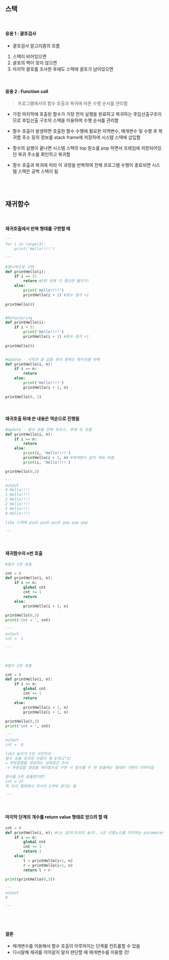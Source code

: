 ## 스택

<br>

#### 응용 1 : 괄호검사

- 괄호검사 알고리즘의 흐름

1. 스택이 비어있으면
2. 괄호의 짝이 맞지 않으면
3. 마지막 괄호를 조사한 후에도 스택에 괄호가 남아있으면

<br>

#### 응용 2 : Function call

> 프로그램에서의 함수 호출과 복귀에 따른 수행 순서를 관리함

- 가장 마지막에 호출된 함수가 가장 먼저 실행을 완료하고 복귀하는 후입선출구조이므로
  후입선출 구조의 스택을 이용하여 수행 순서를 관리함

- 함수 호출이 발생하면 호출한 함수 수행에 필요한 지역변수, 매개변수 및 수행 후 복귀할 주소 등의 정보를
  stack frame에 저장하여 시스템 스택에 삽입함

- 함수의 실행이 끝나면 시스템 스택의 top 원소를 pop 하면서
  프레임에 저장되어있던 복귀 주소를 확인하고 복귀함
- 함수 호출과 복귀에 따라 이 과정을 반복하여 전체 프로그램 수행이 종료되면
  시스탬 스택은 공백 스택이 됨





<br>

<br>

## 재귀함수

<br>

#### 재귀호출에서 반복 형태를 구현할 때

```python
'''
for i in range(3):
    print('Hello!!!!')

'''

#명시적으로 구현
def printHello(i):
    if i == 3:
        return #3번 반복 다 했으면 돌아가!
    else:
        print('Hello!!!!')
        printHello(i + 1) #횟수 증가 +1
      
printHello(0)


#Refactoring
def printHello(i):
    if i < 3:
        print('Hello!!!!')
        printHello(i + 1) #횟수 증가 +1
      
printHello(0)


#Update - 시작과 끝 값을 줘서 원하는 횟수만큼 반복
def printHello(i, n):
    if i == n:
        return
    else:
        print('Hello!!!!')
        printHello(i + 1, n)
        
printHello(0, 3)

```

<br>

#### 재귀호출 뒤에 쓴 내용은 역순으로 진행됨

```python
#Update - 함수 호출 전에 부르고, 후에 또 부름
def printHello(i, n):
    if i == n:
        return
    else:
        print(i, 'Hello!!!!')
        printHello(i + 1, n) #매개변수 값이 계속 바뀜
        print(i, 'Hello!!!!')

printHello(0,3)

'''
output
0 Hello!!!!
1 Hello!!!!
2 Hello!!!!
2 Hello!!!!
1 Hello!!!!
0 Hello!!!!

like 스택에 push push push pop pop pop

'''


```

<br>

#### 재귀함수의 n번 호출

```python
#함수 1번 호출

cnt = 0
def printHello(i, n):
    if i == n:
        global cnt
        cnt += 1
        return
    else:
        printHello(i + 1, n)
    
printHello(0,3)
print('cnt = ', cnt)

'''
output
cnt =  1

'''



#함수 2번 호출

cnt = 0
def printHello(i, n):
    if i == n:
        global cnt
        cnt += 1
        return
    else:
        printHello(i + 1, n)
        printHello(i + 1, n)
    
printHello(0,3)
print('cnt = ', cnt)

'''
output
cnt =  8

lik3 높이가 3인 이진트리
함수 호출 트리의 단말이 총 8개(2^3)
= 부분집합을 생성하는 상태공간 트리
-> 부분집합 생성을 재귀함수로 구현 시 함수를 두 번 호출하는 형태의 구현이 이루어짐

함수를 3번 호출한다면?
cnt = 27
즉 트리 형태에서 자식이 3개씩 생기는 꼴

'''

```

<br>

#### 마지막 단계의 개수를 return value 형태로 얻으려 할 때

```python
cnt = 0
def printHello(i, n): #i는 깊이(트리의 높이), n은 단말노드를 의미하는 parameter
    if i == n:
        global cnt
        cnt += 1
        return 1
    else:
        l = printHello(i+1, n)
        r = printHello(i+1, n)
        return l + r

print(printHello(0,3))

'''
output
8

'''
```



<br>

<br>

#### 결론

- 매개변수를 이용해서 함수 호출이 이루어지는 단계를 컨트롤할 수 있음
- 다시말해 재귀를 이어갈지 말지 판단할 때 매개변수를 이용할 것!
